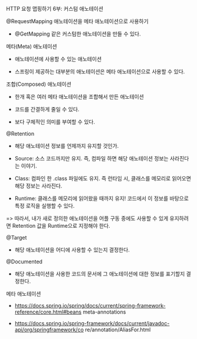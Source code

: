 HTTP 요청 맵핑하기 6부: 커스텀 애노테이션 

@RequestMapping 애노테이션을 메타 애노테이션으로 사용하기

- @GetMapping 같은 커스텀한 애노테이션을 만들 수 있다.

메타(Meta) 애노테이션

- 애노테이션에 사용할 수 있는 애노테이션

- 스프링이 제공하는 대부분의 애노테이션은 메타 애노테이션으로 사용할 수 있다.

조합(Composed) 애노테이션

- 한개 혹은 여러 메타 애노테이션을 조합해서 만든 애노테이션 

- 코드를 간결하게 줄일 수 있다.

- 보다 구체적인 의미를 부여할 수 있다.

@Retention

- 해당 애노테이션 정보를 언제까지 유지할 것인가.

- Source: 소스 코드까지만 유지. 즉, 컴파일 하면 해당 애노테이션 정보는 사라진다는 이야기. 

- Class: 컴파인 한 .class 파일에도 유지. 즉 런타임 시, 클래스를 메모리로 읽어오면 해당 정보는 사라진다.

- Runtime: 클래스를 메모리에 읽어왔을 때까지 유지! 코드에서 이 정보를 바탕으로
특정 로직을 실행할 수 있다. 

=> 따라서, 내가 새로 정의한 애노테이션을 어플 구동 중에도 사용할 수 있게 유지하려면 Retention 값을 Runtime으로 지정해야 한다.

@Target

- 해당 애노테이션을 어디에 사용할 수 있는지 결정한다. 

@Documented

- 해당 애노테이션을 사용한 코드의 문서에 그 애노테이션에 대한 정보를 표기할지 결정한다.

메타 애노테이션

- https://docs.spring.io/spring/docs/current/spring-framework-reference/core.html#beans meta-annotations

- https://docs.spring.io/spring-framework/docs/current/javadoc-api/org/springframework/co re/annotation/AliasFor.html